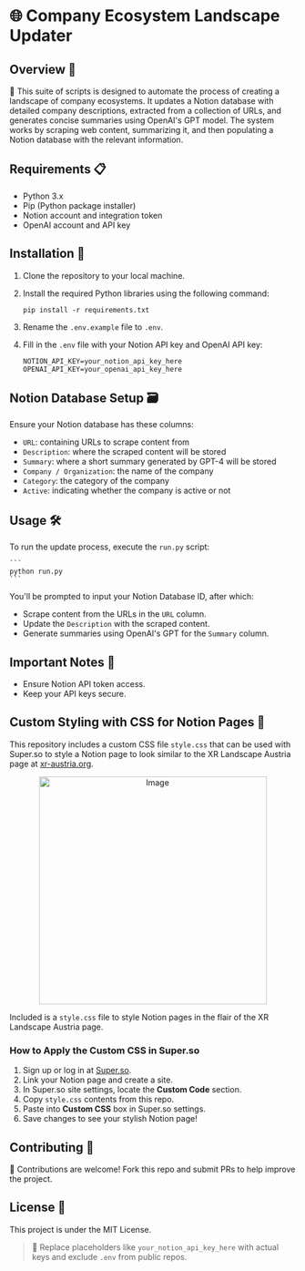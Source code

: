 # 🌐 Company Ecosystem Landscape Updater

## Overview 📜

🚀 This suite of scripts is designed to automate the process of creating a landscape of company ecosystems. It updates a Notion database with detailed company descriptions, extracted from a collection of URLs, and generates concise summaries using OpenAI's GPT model. The system works by scraping web content, summarizing it, and then populating a Notion database with the relevant information.

## Requirements 📋

- Python 3.x
- Pip (Python package installer)
- Notion account and integration token
- OpenAI account and API key

## Installation 🔧

1. Clone the repository to your local machine.
2. Install the required Python libraries using the following command:

    ```
    pip install -r requirements.txt
    ```

3. Rename the `.env.example` file to `.env`.
4. Fill in the `.env` file with your Notion API key and OpenAI API key:

    ```
    NOTION_API_KEY=your_notion_api_key_here
    OPENAI_API_KEY=your_openai_api_key_here
    ```

## Notion Database Setup 🗃️

Ensure your Notion database has these columns:

- `URL`: containing URLs to scrape content from
- `Description`: where the scraped content will be stored
- `Summary`: where a short summary generated by GPT-4 will be stored
- `Company / Organization`: the name of the company
- `Category`: the category of the company
- `Active`: indicating whether the company is active or not

## Usage 🛠️

To run the update process, execute the `run.py` script:

    ```
    python run.py
    ```

You'll be prompted to input your Notion Database ID, after which:

- Scrape content from the URLs in the `URL` column.
- Update the `Description` with the scraped content.
- Generate summaries using OpenAI's GPT for the `Summary` column.

## Important Notes 📝

- Ensure Notion API token access.
- Keep your API keys secure.

## Custom Styling with CSS for Notion Pages 🎨

This repository includes a custom CSS file `style.css` that can be used with Super.so to style a Notion page to look similar to the XR Landscape Austria page at [xr-austria.org](https://xr-austria.org/).

<p align="center">
  <img src="https://assets.super.so/d8fa3248-0b58-4287-a142-d579e10bbd53/uploads/cover/7f5853bc-3fde-48b2-971f-f8a7394856c7.png" alt="Image" width="400">
</p>

Included is a `style.css` file to style Notion pages in the flair of the XR Landscape Austria page.

### How to Apply the Custom CSS in Super.so

1. Sign up or log in at [Super.so](https://super.so/).
2. Link your Notion page and create a site.
3. In Super.so site settings, locate the **Custom Code** section.
4. Copy `style.css` contents from this repo.
5. Paste into **Custom CSS** box in Super.so settings.
6. Save changes to see your stylish Notion page!

## Contributing 🤝

👥 Contributions are welcome! Fork this repo and submit PRs to help improve the project.

## License 📄

This project is under the MIT License.

> 🚨 Replace placeholders like `your_notion_api_key_here` with actual keys and exclude `.env` from public repos.
